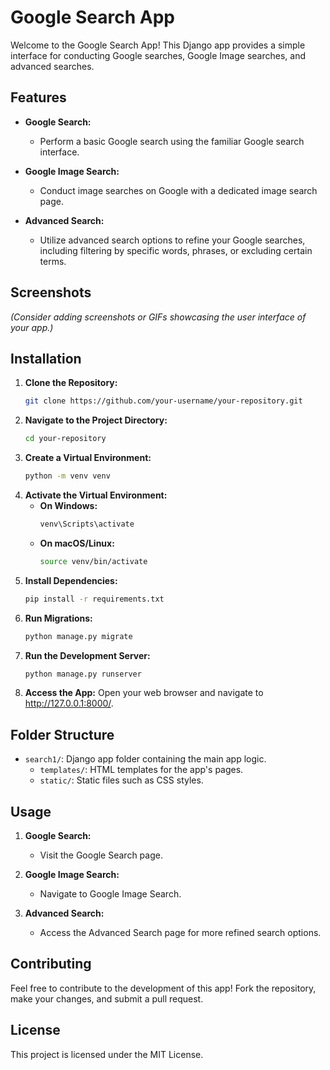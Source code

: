 # Google Search App

Welcome to the Google Search App! This Django app provides a simple interface for conducting Google searches, Google Image searches, and advanced searches.

## Features

- **Google Search:**
  - Perform a basic Google search using the familiar Google search interface.

- **Google Image Search:**
  - Conduct image searches on Google with a dedicated image search page.

- **Advanced Search:**
  - Utilize advanced search options to refine your Google searches, including filtering by specific words, phrases, or excluding certain terms.

## Screenshots

*(Consider adding screenshots or GIFs showcasing the user interface of your app.)*

## Installation

1. **Clone the Repository:**
   ```bash
   git clone https://github.com/your-username/your-repository.git

2. **Navigate to the Project Directory:**
   ```bash
   cd your-repository

3. **Create a Virtual Environment:**
   ```bash
   python -m venv venv

4. **Activate the Virtual Environment:**
   - **On Windows:**
     ```bash
     venv\Scripts\activate
     ```
   - **On macOS/Linux:**
     ```bash
     source venv/bin/activate
     ```
5. **Install Dependencies:**
   ```bash
   pip install -r requirements.txt
   
6. **Run Migrations:**
   ```bash
   python manage.py migrate

7. **Run the Development Server:**
   ```bash
   python manage.py runserver

8. **Access the App:**
   Open your web browser and navigate to http://127.0.0.1:8000/.


## Folder Structure

- `search1/`: Django app folder containing the main app logic.
  - `templates/`: HTML templates for the app's pages.
  - `static/`: Static files such as CSS styles.

## Usage

1. **Google Search:**
   - Visit the Google Search page.

2. **Google Image Search:**
   - Navigate to Google Image Search.

3. **Advanced Search:**
   - Access the Advanced Search page for more refined search options.

## Contributing

Feel free to contribute to the development of this app! Fork the repository, make your changes, and submit a pull request.

## License
This project is licensed under the MIT License.
